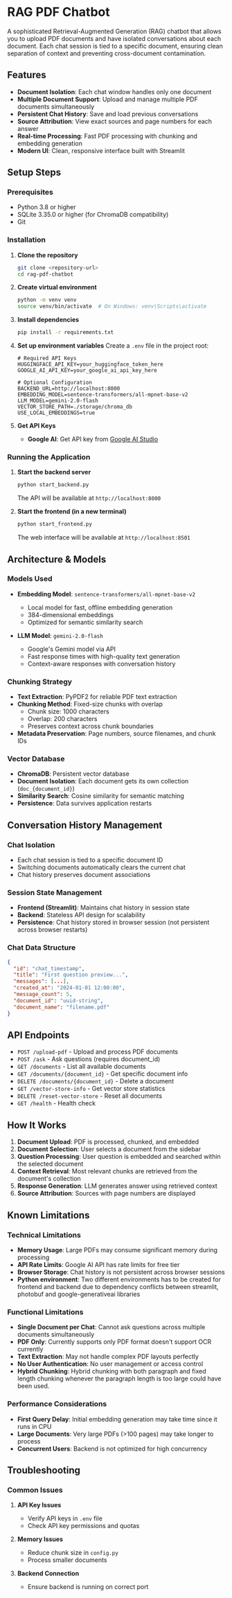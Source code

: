 # RAG PDF Chatbot

A sophisticated Retrieval-Augmented Generation (RAG) chatbot that allows you to upload PDF documents and have isolated conversations about each document. Each chat session is tied to a specific document, ensuring clean separation of context and preventing cross-document contamination.

##  Features

- **Document Isolation**: Each chat window handles only one document
- **Multiple Document Support**: Upload and manage multiple PDF documents simultaneously
- **Persistent Chat History**: Save and load previous conversations
- **Source Attribution**: View exact sources and page numbers for each answer
- **Real-time Processing**: Fast PDF processing with chunking and embedding generation
- **Modern UI**: Clean, responsive interface built with Streamlit

##  Setup Steps

### Prerequisites

- Python 3.8 or higher
- SQLite 3.35.0 or higher (for ChromaDB compatibility)
- Git

### Installation

1. **Clone the repository**
   ```bash
   git clone <repository-url>
   cd rag-pdf-chatbot
   ```

2. **Create virtual environment**
   ```bash
   python -m venv venv
   source venv/bin/activate  # On Windows: venv\Scripts\activate
   ```

3. **Install dependencies**
   ```bash
   pip install -r requirements.txt
   ```

4. **Set up environment variables**
   Create a `.env` file in the project root:
   ```env
   # Required API Keys
   HUGGINGFACE_API_KEY=your_huggingface_token_here
   GOOGLE_AI_API_KEY=your_google_ai_api_key_here
   
   # Optional Configuration
   BACKEND_URL=http://localhost:8000
   EMBEDDING_MODEL=sentence-transformers/all-mpnet-base-v2
   LLM_MODEL=gemini-2.0-flash
   VECTOR_STORE_PATH=./storage/chroma_db
   USE_LOCAL_EMBEDDINGS=true
   ```

5. **Get API Keys**
   - **Google AI**: Get API key from [Google AI Studio](https://makersuite.google.com/app/apikey)

### Running the Application

1. **Start the backend server**
   ```bash
   python start_backend.py
   ```
   The API will be available at `http://localhost:8000`

2. **Start the frontend (in a new terminal)**
   ```bash
   python start_frontend.py
   ```
   The web interface will be available at `http://localhost:8501`

##  Architecture & Models

### Models Used

- **Embedding Model**: `sentence-transformers/all-mpnet-base-v2`
  - Local model for fast, offline embedding generation
  - 384-dimensional embeddings
  - Optimized for semantic similarity search

- **LLM Model**: `gemini-2.0-flash`
  - Google's Gemini model via API
  - Fast response times with high-quality text generation
  - Context-aware responses with conversation history

### Chunking Strategy

- **Text Extraction**: PyPDF2 for reliable PDF text extraction
- **Chunking Method**: Fixed-size chunks with overlap
  - Chunk size: 1000 characters
  - Overlap: 200 characters
  - Preserves context across chunk boundaries
- **Metadata Preservation**: Page numbers, source filenames, and chunk IDs

### Vector Database

- **ChromaDB**: Persistent vector database
- **Document Isolation**: Each document gets its own collection (`doc_{document_id}`)
- **Similarity Search**: Cosine similarity for semantic matching
- **Persistence**: Data survives application restarts

##  Conversation History Management

### Chat Isolation
- Each chat session is tied to a specific document ID
- Switching documents automatically clears the current chat
- Chat history preserves document associations

### Session State Management
- **Frontend (Streamlit)**: Maintains chat history in session state
- **Backend**: Stateless API design for scalability
- **Persistence**: Chat history stored in browser session (not persistent across browser restarts)

### Chat Data Structure
```json
{
  "id": "chat_timestamp",
  "title": "First question preview...",
  "messages": [...],
  "created_at": "2024-01-01 12:00:00",
  "message_count": 5,
  "document_id": "uuid-string",
  "document_name": "filename.pdf"
}
```

## API Endpoints

- `POST /upload-pdf` - Upload and process PDF documents
- `POST /ask` - Ask questions (requires document_id)
- `GET /documents` - List all available documents
- `GET /documents/{document_id}` - Get specific document info
- `DELETE /documents/{document_id}` - Delete a document
- `GET /vector-store-info` - Get vector store statistics
- `DELETE /reset-vector-store` - Reset all documents
- `GET /health` - Health check

##  How It Works

1. **Document Upload**: PDF is processed, chunked, and embedded
2. **Document Selection**: User selects a document from the sidebar
3. **Question Processing**: User question is embedded and searched within the selected document
4. **Context Retrieval**: Most relevant chunks are retrieved from the document's collection
5. **Response Generation**: LLM generates answer using retrieved context
6. **Source Attribution**: Sources with page numbers are displayed

##  Known Limitations

### Technical Limitations
- **Memory Usage**: Large PDFs may consume significant memory during processing
- **API Rate Limits**: Google AI API has rate limits for free tier
- **Browser Storage**: Chat history is not persistent across browser sessions
- **Python environment**: Two different environments has to be created for frontend and backend due to dependency conflicts between streamlit, photobuf and google-generativeai libraries

### Functional Limitations
- **Single Document per Chat**: Cannot ask questions across multiple documents simultaneously
- **PDF Only**: Currently supports only PDF format doesn't support OCR currently
- **Text Extraction**: May not handle complex PDF layouts perfectly
- **No User Authentication**: No user management or access control
- **Hybrid Chunking**: Hybrid chunking with both paragraph and fixed length chunking whenever the paragraph length is too large could have been used.

### Performance Considerations
- **First Query Delay**: Initial embedding generation may take time since it runs in CPU
- **Large Documents**: Very large PDFs (>100 pages) may take longer to process
- **Concurrent Users**: Backend is not optimized for high concurrency

##  Troubleshooting

### Common Issues
1. **API Key Issues**
   - Verify API keys in `.env` file
   - Check API key permissions and quotas

2. **Memory Issues**
   - Reduce chunk size in `config.py`
   - Process smaller documents

3. **Backend Connection**
   - Ensure backend is running on correct port

